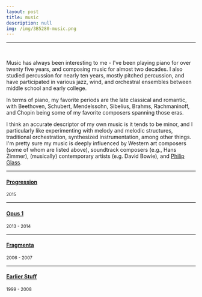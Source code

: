 ```yaml
---
layout: post
title: music
description: null
img: /img/3B5280-music.png
---
```


***

<br/>

Music has always been interesting to me - I've been playing piano for over twenty five years, and composing music for almost two decades. I also studied percussion for nearly ten years, mostly pitched percussion, and have participated in various jazz, wind, and orchestral ensembles between middle school and early college.

In terms of piano, my favorite periods are the late classical and romantic, with Beethoven, Schubert, Mendelssohn, Sibelius, Brahms, Rachmaninoff, and Chopin being some of my favorite composers spanning those eras. 

I think an accurate descriptor of my own music is it tends to be minor, and I particularly like experimenting with melody and melodic structures, traditional orchestration, synthesized instrumentation, among other things. I'm pretty sure my music is deeply influenced by Western art composers (some of whom are listed above), soundtrack composers (e.g., Hans Zimmer), (musically) contemporary artists (e.g. David Bowie), and [Philip Glass](http://en.wikipedia.org/wiki/Philip_Glass).

***

<sub></sub>
<h4><a href="http://jared-desjardins.github.io/music/progression">Progression</a></h4>
<sup>2015</sup>

***
<sub></sub>
<h4><a href="http://jared-desjardins.github.io/music/opus1">Opus 1</a></h4>
<sup>2013 - 2014</sup>

***
<sub></sub>
<h4><a href="http://jared-desjardins.github.io/music/fragmenta">Fragmenta</a></h4>
<sup>2006 - 2007</sup>

***
<sub></sub>
<h4><a href="http://jared-desjardins.github.io/music/early">Earlier Stuff</a></h4>
<sup>1999 - 2008</sup>  
